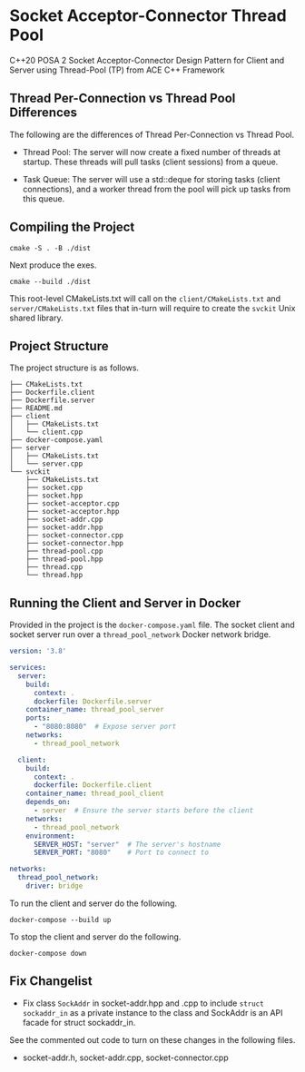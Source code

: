 # Socket Acceptor-Connector Thread Pool
C++20 POSA 2 Socket Acceptor-Connector Design Pattern for Client and Server using Thread-Pool (TP) from ACE C++ Framework


## Thread Per-Connection vs Thread Pool Differences

The following are the differences of Thread Per-Connection vs Thread Pool.

- Thread Pool: The server will now create a fixed number of threads at startup. These threads will pull tasks (client sessions) from a queue.

- Task Queue: The server will use a std::deque for storing tasks (client connections), and a worker thread from the pool will pick up tasks from this queue.

## Compiling the Project

```shell
cmake -S . -B ./dist 
```

Next produce the exes.

```shell
cmake --build ./dist
```

This root-level CMakeLists.txt will call on the `client/CMakeLists.txt` and `server/CMakeLists.txt` files that in-turn will require to create the `svckit` Unix shared library.


## Project Structure

The project structure is as follows.

```shell
├── CMakeLists.txt
├── Dockerfile.client
├── Dockerfile.server
├── README.md
├── client
│   ├── CMakeLists.txt
│   └── client.cpp
├── docker-compose.yaml
├── server
│   ├── CMakeLists.txt
│   └── server.cpp
└── svckit
    ├── CMakeLists.txt
    ├── socket.cpp
    ├── socket.hpp
    ├── socket-acceptor.cpp
    ├── socket-acceptor.hpp
    ├── socket-addr.cpp
    ├── socket-addr.hpp
    ├── socket-connector.cpp
    ├── socket-connector.hpp
    ├── thread-pool.cpp
    ├── thread-pool.hpp
    ├── thread.cpp
    └── thread.hpp
```



## Running the Client and Server in Docker

Provided in the project is the `docker-compose.yaml` file.
The socket client and socket server run over a `thread_pool_network` Docker network bridge.


```yaml
version: '3.8'

services:
  server:
    build:
      context: .
      dockerfile: Dockerfile.server
    container_name: thread_pool_server
    ports:
      - "8080:8080"  # Expose server port
    networks:
      - thread_pool_network

  client:
    build:
      context: .
      dockerfile: Dockerfile.client
    container_name: thread_pool_client
    depends_on:
      - server  # Ensure the server starts before the client
    networks:
      - thread_pool_network
    environment:
      SERVER_HOST: "server"  # The server's hostname
      SERVER_PORT: "8080"    # Port to connect to

networks:
  thread_pool_network:
    driver: bridge
```

To run the client and server do the following.

```shell
docker-compose --build up
```

To stop the client and server do the following.

```shell
docker-compose down
```



## Fix Changelist

- Fix class `SockAddr` in socket-addr.hpp and .cpp to include `struct sockaddr_in` as a private instance to the class and SockAddr is an API facade for struct sockaddr_in.

See the commented out code to turn on these changes in the following files.
- socket-addr.h, socket-addr.cpp, socket-connector.cpp




